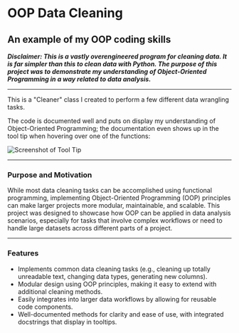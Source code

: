 # OOP Data Cleaning

## An example of my OOP coding skills

_**Disclaimer: This is a vastly overengineered program for cleaning data. It is far simpler than this to clean data with Python. The purpose of this project was to demonstrate my understanding of Object-Oriented Programming in a way related to data analysis.**_

***

This is a "Cleaner" class I created to perform a few different data wrangling tasks.

The code is documented well and puts on display my understanding of Object-Oriented Programming; the documentation even shows up in the tool tip when hovering over one of the functions:

![Screenshot of Tool Tip](https://github.com/therealchriswoodward/OOP-Data-Cleaning/blob/main/Tool%20Tip%20Documentation.png?raw=true)
***
### Purpose and Motivation
While most data cleaning tasks can be accomplished using functional programming, implementing Object-Oriented Programming (OOP) principles can make larger projects more modular, maintainable, and scalable. This project was designed to showcase how OOP can be applied in data analysis scenarios, especially for tasks that involve complex workflows or need to handle large datasets across different parts of a project.
***
### Features
- Implements common data cleaning tasks (e.g., cleaning up totally unreadable text, changing data types, generating new columns).
- Modular design using OOP principles, making it easy to extend with additional cleaning methods.
- Easily integrates into larger data workflows by allowing for reusable code components.
- Well-documented methods for clarity and ease of use, with integrated docstrings that display in tooltips.

